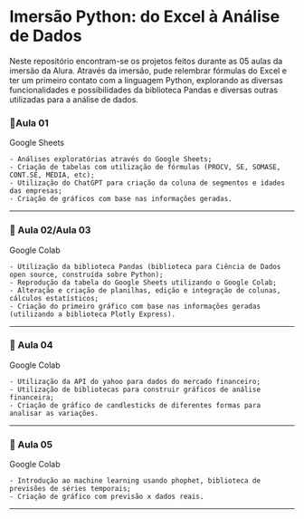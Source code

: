 # Imersão Python: do Excel à Análise de Dados

Neste repositório encontram-se os projetos feitos durante as 05 aulas da imersão da Alura.
Através da imersão, pude relembrar fórmulas do Excel e ter um primeiro contato com a linguagem Python, explorando as diversas funcionalidades e possibilidades da biblioteca Pandas e diversas outras utilizadas para a análise de dados.


### 📌Aula 01

Google Sheets

```
- Análises exploratórias através do Google Sheets;
- Criação de tabelas com utilização de fórmulas (PROCV, SE, SOMASE, CONT.SE, MÉDIA, etc);
- Utilização do ChatGPT para criação da coluna de segmentos e idades das empresas;
- Criação de gráficos com base nas informações geradas.
```
---

### 📌 Aula 02/Aula 03

Google Colab

```
- Utilização da biblioteca Pandas (biblioteca para Ciência de Dados open source, construída sobre Python);
- Reprodução da tabela do Google Sheets utilizando o Google Colab;
- Alteração e criação de planilhas, edição e integração de colunas, cálculos estatísticos;
- Criação do primeiro gráfico com base nas informações geradas (utilizando a biblioteca Plotly Express).
```
---

### 📌 Aula 04

Google Colab

```
- Utilização da API do yahoo para dados do mercado financeiro; 
- Utilização de bibliotecas para construir gráficos de análise financeira;
- Criação de gráfico de candlesticks de diferentes formas para analisar as variações.
```
---

### 📌 Aula 05

Google Colab

```
- Introdução ao machine learning usando phophet, biblioteca de previsões de séries temporais;
- Criação de gráfico com previsão x dados reais.
```
---
